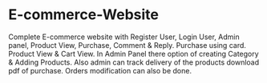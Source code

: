 # E-commerce-Website
Complete E-commerce website with Register User, Login User, Admin panel, Product View, Purchase, Comment &amp; Reply. Purchase using card. Product View &amp; Cart View. In Admin Panel there option of creating Category &amp; Adding Products. Also admin can track delivery of the products download pdf of purchase. Orders modification can also be done.
